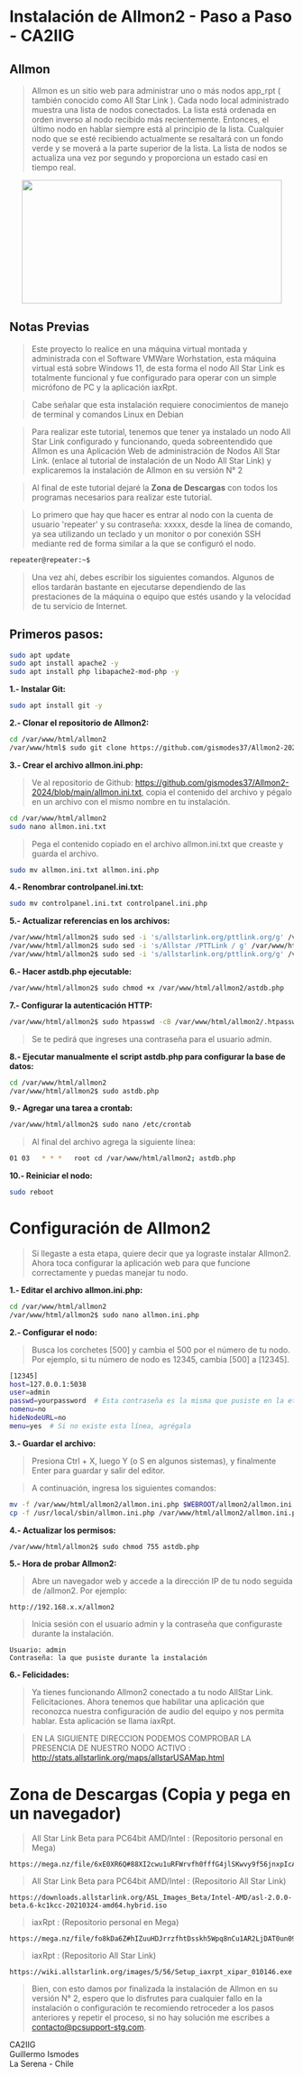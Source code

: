 # Instalación de Allmon2  -  Paso a Paso - CA2IIG


## Allmon
>Allmon es un sitio web para administrar uno o más nodos app_rpt ( también conocido como All Star Link ). Cada nodo local administrado muestra una lista de nodos conectados. La lista está ordenada en orden inverso al nodo recibido más recientemente. Entonces, el último nodo en hablar siempre está al principio de la lista. Cualquier nodo que se esté recibiendo actualmente se resaltará con un fondo verde y se moverá a la parte superior de la lista. La lista de nodos se actualiza una vez por segundo y proporciona un estado casi en tiempo real.

<div align="center" class="separator" style="clear: both;"><a><img alt="" data-original-height="372" data-original-width="783" height="219" src="https://blogger.googleusercontent.com/img/a/AVvXsEicxmZ8G34OajNSWp74Io1Ce04mbFsPqpmQWt8n3tl52N1iA7fufEDQuhuArlANLYOk5Int8_6iCeejkRa8PXpq4h5hhkN83pMRxVJu0_84ItxM64fT4eGp91cmmy2U8hR7UUf1i52UajSc42sbnNPWCx_M0O3_ApQ-fddguVDNQQdHlRgZm3Y7rDWgL7GE=w461-h219" width="461" /></a></div>

## Notas Previas

>Este proyecto lo realice en una máquina virtual montada y administrada con el Software VMWare Worhstation, esta máquina virtual está sobre Windows 11, de esta forma el nodo All Star Link es totalmente funcional y fue configurado para operar con un simple micrófono de PC y la aplicación iaxRpt.

>Cabe señalar que esta instalación requiere conocimientos de manejo de terminal y comandos Linux en Debian

>Para realizar este tutorial, tenemos que tener ya instalado un nodo All Star Link configurado y funcionando, queda sobreentendido que Allmon es una Aplicación Web de administración de Nodos All Star Link. (enlace al tutorial de instalación de un Nodo All Star Link) y explicaremos la instalación de Allmon en su versión N° 2

>Al final de este tutorial dejaré la **Zona de Descargas** con todos los programas necesarios para realizar este tutorial.


>Lo primero que hay que hacer es entrar al nodo con la cuenta de usuario 'repeater' y su contraseña: xxxxx,  desde la línea de comando, ya sea utilizando un teclado y un monitor o por conexión SSH mediante red de forma similar a la que se configuró el nodo.

```sh
repeater@repeater:~$  
``` 
>Una vez ahí, debes escribir los siguientes comandos. Algunos de ellos tardarán bastante en ejecutarse dependiendo de las prestaciones de la máquina o equipo que estés usando y la velocidad de tu servicio de Internet.

## Primeros pasos:

```sh
sudo apt update
sudo apt install apache2 -y
sudo apt install php libapache2-mod-php -y
```

**1.- Instalar Git:**

```sh
sudo apt install git -y
```


**2.- Clonar el repositorio de Allmon2:**

```sh
cd /var/www/html/allmon2
/var/www/html$ sudo git clone https://github.com/gismodes37/Allmon2-2024.git
```

**3.- Crear el archivo allmon.ini.php:**

>Ve al repositorio de Github: <a href="https://github.com/gismodes37/Allmon2-2024/blob/main/allmon.ini.txt" style="background-color: white;" target="_blank"><span style="color: black;">https://github.com/gismodes37/Allmon2-2024/blob/main/allmon.ini.txt</span></a>, copia el contenido del archivo y pégalo en un archivo con el mismo nombre en tu instalación.

```sh
cd /var/www/html/allmon2
sudo nano allmon.ini.txt
```

>Pega el contenido copiado en el archivo allmon.ini.txt que creaste y guarda el archivo.

```sh
sudo mv allmon.ini.txt allmon.ini.php
```


**4.- Renombrar controlpanel.ini.txt:**

```sh
sudo mv controlpanel.ini.txt controlpanel.ini.php
```


**5.- Actualizar referencias en los archivos:**

```sh
/var/www/html/allmon2$ sudo sed -i 's/allstarlink.org/pttlink.org/g' /var/www/html/allmon2/astdb.php
/var/www/html/allmon2$ sudo sed -i 's/Allstar /PTTLink / g' /var/www/html/allmon2/header.inc
/var/www/html/allmon2$ sudo sed -i 's/allstarlink.org/pttlink.org/g' /var/www/html/allmon2/link.php
```


**6.- Hacer astdb.php ejecutable:**

```sh
/var/www/html/allmon2$ sudo chmod +x /var/www/html/allmon2/astdb.php
```


**7.- Configurar la autenticación HTTP:**

```sh
/var/www/html/allmon2$ sudo htpasswd -cB /var/www/html/allmon2/.htpasswd admin
```

>Se te pedirá que ingreses una contraseña para el usuario admin.


**8.- Ejecutar manualmente el script astdb.php para configurar la base de datos:**

```sh
cd /var/www/html/allmon2
/var/www/html/allmon2$ sudo astdb.php
```

**9.- Agregar una tarea a crontab:**

```sh
/var/www/html/allmon2$ sudo nano /etc/crontab
```

>Al final del archivo agrega la siguiente línea:

```sh
01 03   * * *   root cd /var/www/html/allmon2; astdb.php
```


**10.- Reiniciar el nodo:**

```sh
sudo reboot
```


# Configuración de Allmon2

>Si llegaste a esta etapa, quiere decir que ya lograste instalar Allmon2. Ahora toca configurar la aplicación web para que funcione correctamente y puedas manejar tu nodo.


**1.- Editar el archivo allmon.ini.php:**

```sh
cd /var/www/html/allmon2
/var/www/html/allmon2$ sudo nano allmon.ini.php
```


**2.- Configurar el nodo:**

>Busca los corchetes [500] y cambia el 500 por el número de tu nodo. Por ejemplo, si tu número de nodo es 12345, cambia [500] a [12345].

```sh
[12345]
host=127.0.0.1:5038
user=admin
passwd=yourpassword  # Esta contraseña es la misma que pusiste en la etapa de instalación
nomenu=no
hideNodeURL=no
menu=yes  # Si no existe esta línea, agrégala
```


**3.- Guardar el archivo:**

>Presiona Ctrl + X, luego Y (o S en algunos sistemas), y finalmente Enter para guardar y salir del editor.

>A continuación, ingresa los siguientes comandos:

```sh
mv -f /var/www/html/allmon2/allmon.ini.php $WEBROOT/allmon2/allmon.ini.php.$DATEEXT 2>/dev/null #backup default
cp -f /usr/local/sbin/allmon.ini.php /var/www/html/allmon2/allmon.ini.php 2>/dev/null #copy what node-setup script created
```

**4.- Actualizar los permisos:**

```sh
/var/www/html/allmon2$ sudo chmod 755 astdb.php
```


**5.- Hora de probar Allmon2:**

>Abre un navegador web y accede a la dirección IP de tu nodo seguida de /allmon2. Por ejemplo:

```url
http://192.168.x.x/allmon2
```

>Inicia sesión con el usuario admin y la contraseña que configuraste durante la instalación.

```plaintext
Usuario: admin
Contraseña: la que pusiste durante la instalación
```


**6.- Felicidades:**

>Ya tienes funcionando Allmon2 conectado a tu nodo AllStar Link. Felicitaciones. Ahora tenemos que habilitar una aplicación que reconozca nuestra configuración de audio del equipo y nos permita hablar. Esta aplicación se llama iaxRpt.

>EN LA SIGUIENTE DIRECCION PODEMOS COMPROBAR LA PRESENCIA DE NUESTRO NODO ACTIVO :   http://stats.allstarlink.org/maps/allstarUSAMap.html

# Zona de Descargas (Copia y pega en un navegador)

>All Star Link  Beta  para PC64bit AMD/Intel :  (Repositorio personal en Mega)
```url
https://mega.nz/file/6xE0XR6Q#88XI2cwu1uRFWrvfh0fffG4jlSKwvy9f56jnxpIcARY
```


>All Star Link  Beta  para PC64bit AMD/Intel :  (Repositorio All Star Link)
```url
https://downloads.allstarlink.org/ASL_Images_Beta/Intel-AMD/asl-2.0.0-beta.6-kc1kcc-20210324-amd64.hybrid.iso
```


>iaxRpt :  (Repositorio personal en Mega)
```url
https://mega.nz/file/fo8kDa6Z#hIZuuHDJrrzfhtDsskh5Wpq8nCu1AR2LjDAT0un09uY
```


>iaxRpt :  (Repositorio All Star Link)
```url
https://wiki.allstarlink.org/images/5/56/Setup_iaxrpt_xipar_010146.exe
```


>Bien, con esto damos por finalizada la instalación de Allmon en su versión N° 2, espero que lo disfrutes para cualquier fallo en la instalación o configuración te recomiendo retroceder a los pasos anteriores y repetir el proceso, si no hay solución me escribes a contacto@pcsupport-stg.com.

CA2IIG<br>
Guillermo Ismodes<br>
La Serena - Chile



